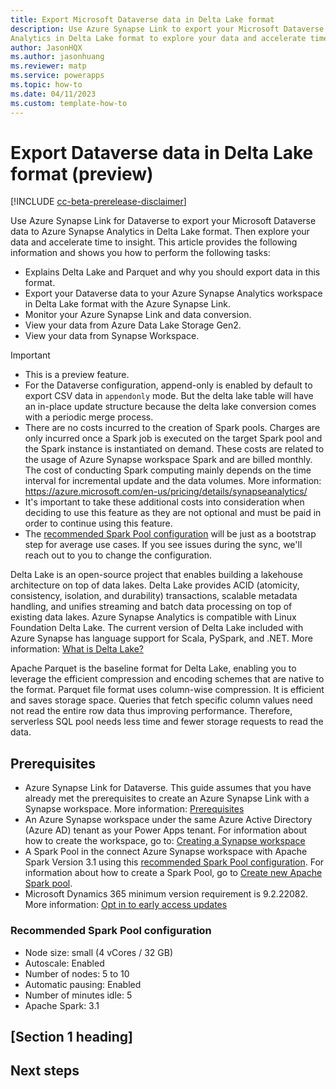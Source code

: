 ```yaml
---
title: Export Microsoft Dataverse data in Delta Lake format
description: Use Azure Synapse Link to export your Microsoft Dataverse data to Azure Synapse
Analytics in Delta Lake format to explore your data and accelerate time to insight.
author: JasonHQX
ms.author: jasonhuang
ms.reviewer: matp
ms.service: powerapps
ms.topic: how-to
ms.date: 04/11/2023
ms.custom: template-how-to
---
```

# Export Dataverse data in Delta Lake format (preview)

[!INCLUDE [cc-beta-prerelease-disclaimer](../../../../../../repos/powerapps-docs-pr/powerapps-docs/includes/cc-beta-prerelease-disclaimer.md)]

Use Azure Synapse Link for Dataverse to export your Microsoft Dataverse data to Azure Synapse
Analytics in Delta Lake format. Then explore your data and accelerate time to insight. This article
provides the following information and shows you how to perform the following tasks:

- Explains Delta Lake and Parquet and why you should export data in this format.
- Export your Dataverse data to your Azure Synapse Analytics workspace in Delta Lake format with the Azure Synapse Link.
- Monitor your Azure Synapse Link and data conversion.
- View your data from Azure Data Lake Storage Gen2.
- View your data from Synapse Workspace.

> [!IMPORTANT]
> - This is a preview feature.
> - For the Dataverse configuration, append-only is enabled by default to export CSV data in `appendonly`
mode. But the delta lake table will have an in-place update structure because the delta lake conversion comes with a periodic merge process.
> - There are no costs incurred to the creation of Spark pools. Charges are only incurred once a Spark job
is executed on the target Spark pool and the Spark instance is instantiated on demand. These costs
are related to the usage of Azure Synapse workspace Spark and are billed monthly. The cost of
conducting Spark computing mainly depends on the time interval for incremental update and the
data volumes. More information: https://azure.microsoft.com/en-us/pricing/details/synapseanalytics/
> - It's important to take these additional costs into consideration when deciding to use this feature as
they are not optional and must be paid in order to continue using this feature.
> - The [recommended Spark Pool configuration](#recommended-spark-pool-configuration) will be just as a bootstrap step for average use cases. If you see issues during the sync, we'll reach out to you to change the configuration.

Delta Lake is an open-source project that enables building a lakehouse architecture on top of data lakes. Delta Lake provides ACID (atomicity, consistency, isolation, and durability) transactions, scalable metadata handling, and unifies streaming and batch data processing on top of existing data lakes. Azure Synapse Analytics is compatible with Linux Foundation Delta Lake. The current version of Delta Lake included with Azure Synapse has language support for Scala, PySpark, and .NET. More information: [What is Delta Lake?](/azure/synapse-analytics/spark/apache-spark-what-is-delta-lake)

Apache Parquet is the baseline format for Delta Lake, enabling you to leverage the efficient compression and encoding schemes that are native to the format. Parquet file format uses column-wise compression. It is efficient and saves storage space. Queries that fetch specific column values need not read the entire row data thus improving performance. Therefore, serverless SQL pool needs less time and fewer storage requests to read the data.

## Prerequisites

- Azure Synapse Link for Dataverse. This guide assumes that you have already met the
prerequisites to create an Azure Synapse Link with a Synapse workspace. More information: [Prerequisites](azure-synapse-link-synapse.md#prerequisites)
- An Azure Synapse workspace under the same Azure Active Directory (Azure AD) tenant as your Power Apps tenant. For information about how to create the workspace, go to: [Creating a Synapse workspace](/azure/synapse-analytics/get-started-create-workspace)
- A Spark Pool in the connect Azure Synapse workspace with Apache Spark Version 3.1 using this [recommended Spark Pool configuration](#recommended-spark-pool-configuration). For information about how to create a Spark Pool, go to [Create new Apache Spark pool](/azure/synapse-analytics/quickstart-create-apache-spark-pool-portal#create-new-apache-spark-pool).
- Microsoft Dynamics 365 minimum version requirement is 9.2.22082. More information: [Opt in to early access updates](/power-platform/admin/opt-in-early-access-updates#how-to-enableearly-access-updates)

### Recommended Spark Pool configuration

- Node size: small (4 vCores / 32 GB)
- Autoscale: Enabled
- Number of nodes: 5 to 10
- Automatic pausing: Enabled
- Number of minutes idle: 5
- Apache Spark: 3.1

## [Section 1 heading]

## Next steps
